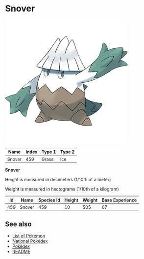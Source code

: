 # Snover


![Snover](images/459.png)

| **Name** | **Index** | **Type 1** | **Type 2** |
|----|----|----|----|
| Snover | 459 | Grass | Ice  |

**Snover** 


Height is measured in decimeters (1/10th of a meter)

Weight is measured in hectograms (1/10th of a kilogram)

| **Id** | **Name** | **Species Id** | **Height** | **Weight** | **Base Experience** |
|--------|----------|----------------|------------|------------|---------------------|
| 459 | Snover | 459 | 10 | 505 | 67 |


## See also

- [List of Pokémon](../pokemon.md)
- [National Pokédex](../national_pokedex.md)
- [Pokédex](../pokedex.md)
- [README](../README.md)
